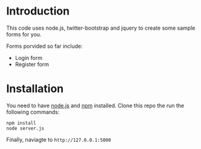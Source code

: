 Introduction
===========

This code uses node.js, twitter-bootstrap and jquery to create some sample forms for you.

Forms porvided so far include:
+ Login form 
+ Register form


Installation
============

You need to have [node.js](http://www.nodejs.org/) and [npm](http://npmjs.org/) installed.
Clone this repo the run the following commands:

```shell
npm install 
node server.js
```

Finally, naviagte to ```http://127.0.0.1:5000```
